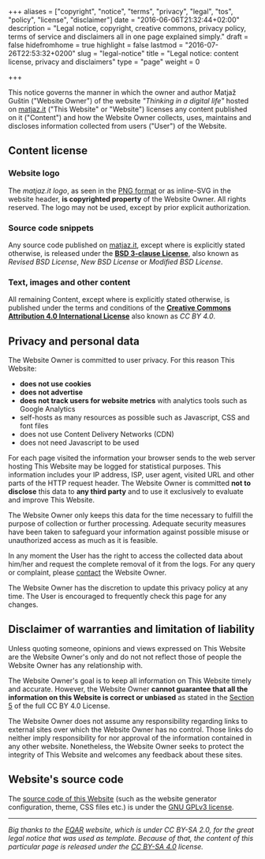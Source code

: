 +++
aliases      = ["copyright", "notice", "terms", "privacy", "legal", "tos", "policy", "license", "disclaimer"]
date         = "2016-06-06T21:32:44+02:00"
description  = "Legal notice, copyright, creative commons, privacy policy, terms of service and disclaimers all in one page explained simply."
draft        = false
hidefromhome = true
highlight    = false
lastmod      = "2016-07-26T22:53:32+0200"
slug         = "legal-notice"
title        = "Legal notice: content license, privacy and disclaimers"
type         = "page"
weight       = 0

+++

This notice governs the manner in which the owner and author Matjaž Guštin
("Website Owner") of the website _"Thinking in a digital life"_ hosted on
[matjaz.it](/) ("This Website" or "Website") licenses any content published on
it ("Content") and how the Website Owner collects, uses, maintains and discloses
information collected from users ("User") of the Website.


## Content license

### Website logo

The _matjaz.it logo_, as seen in the
[PNG format](/images/logos/matjaz_it_logo.png) or as inline-SVG in the website
header, **is copyrighted property** of the Website Owner. All rights
reserved. The logo may not be used, except by prior explicit authorization.


### Source code snippets

Any source code published on [matjaz.it](/), except where is explicitly stated
otherwise, is released under the
**[BSD 3-clause License](/bsd-3-clause-license/)**,
also known as _Revised BSD License_, _New BSD License_ or _Modified BSD
License_.


### Text, images and other content

All remaining Content, except where is explicitly stated otherwise, is
published under the terms and conditions of the
**[Creative Commons Attribution 4.0 International License](https://creativecommons.org/licenses/by/4.0/)**
also known as _CC BY 4.0_.


## Privacy and personal data

The Website Owner is committed to user privacy. For this reason This Website:

- **does not use cookies**
- **does not advertise**
- **does not track users for website metrics** with analytics tools such as 
  Google Analytics
- self-hosts as many resources as possible such as Javascript, CSS and font 
  files
- does not use Content Delivery Networks (CDN)
- does not need Javascript to be used

For each page visited the information your browser sends to the web server
hosting This Website may be logged for statistical purposes. This information
includes your IP address, ISP, user agent, visited URL and other parts of the
HTTP request header. The Website Owner is committed **not to disclose** this
data to **any third party** and to use it exclusively to evaluate and improve
This Website.

The Website Owner only keeps this data for the time necessary to fulfill the
purpose of collection or further processing. Adequate security measures have
been taken to safeguard your information against possible misuse or unauthorized
access as much as it is feasible.

In any moment the User has the right to access the collected data about him/her
and request the complete removal of it from the logs. For any query or
complaint, please [contact](/contact/) the Website Owner.

The Website Owner has the discretion to update this privacy policy at any
time. The User is encouraged to frequently check this page for any changes.


## Disclaimer of warranties and limitation of liability

Unless quoting someone, opinions and views expressed on This Website are the
Website Owner's only and do not not reflect those of people the Website Owner
has any relationship with.

The Website Owner's goal is to keep all information on This Website timely and
accurate. However, the Website Owner **cannot guarantee that all the information
on this Website is correct or unbiased** as stated in the
[Section 5](https://creativecommons.org/licenses/by/4.0/legalcode) of the full
CC BY 4.0 License.

The Website Owner does not assume any responsibility regarding links to external
sites over which the Website Owner has no control. Those links do neither imply
responsibility for nor approval of the information contained in any other
website. Nonetheless, the Website Owner seeks to protect the integrity of This
Website and welcomes any feedback about these sites.


## Website's source code

The [source code of this Website](https://github.com/TheMatjaz/matjaz.it) (such
as the website generator configuration, theme, CSS files etc.) is under the
[GNU GPLv3 license](https://www.gnu.org/licenses/gpl-3.0.html).


*******

_Big thanks to the [EQAR](https://www.eqar.eu/about/topnav/legal-notice.html)
website, which is under CC BY-SA 2.0, for the great legal notice that was used as
template. Because of that, the content of this particular page is released under
the [CC BY-SA 4.0](https://creativecommons.org/licenses/by-sa/4.0/) license._
